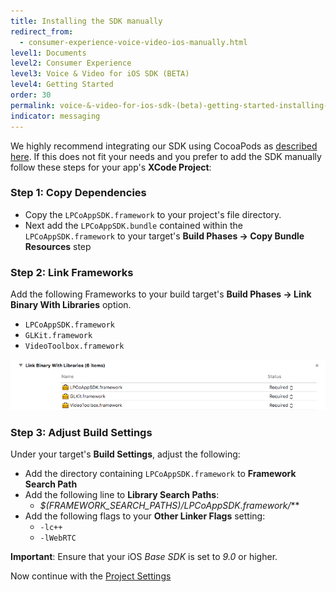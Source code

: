 ```yaml
---
title: Installing the SDK manually
redirect_from:
  - consumer-experience-voice-video-ios-manually.html
level1: Documents
level2: Consumer Experience
level3: Voice & Video for iOS SDK (BETA)
level4: Getting Started
order: 30
permalink: voice-&-video-for-ios-sdk-(beta)-getting-started-installing-the-sdk-manually.html
indicator: messaging
---
```

We highly recommend integrating our SDK using CocoaPods as [described here](consumer-experience-voice-video-ios-cocoa-pods.html). If this does not fit your needs and you prefer to add the SDK manually follow these steps for your app's __XCode Project__:

### Step 1: Copy Dependencies

  * Copy the `LPCoAppSDK.framework` to your project's file directory.
  * Next add the `LPCoAppSDK.bundle` contained within the `LPCoAppSDK.framework` to your target's __Build Phases → Copy Bundle Resources__ step

### Step 2: Link Frameworks
Add the following Frameworks to your build target's __Build Phases → Link Binary With Libraries__ option.

  * `LPCoAppSDK.framework`
  * `GLKit.framework`
  * `VideoToolbox.framework`

![Frameworks](img/link_frameworks.png)

### Step 3: Adjust Build Settings
Under your target's **Build Settings**, adjust the following:

  * Add the directory containing `LPCoAppSDK.framework` to **Framework Search Path**
  * Add the following line to **Library Search Paths**: 		
	  * *$(FRAMEWORK_SEARCH_PATHS)/LPCoAppSDK.framework/***
  * Add the following flags to your **Other Linker Flags** setting:
      * `-lc++`
      * `-lWebRTC`

**Important**: Ensure that your iOS *Base SDK* is set to *9.0* or higher.

Now continue with the [Project Settings](consumer-experience-voice-video-ios-project-settings.html)
